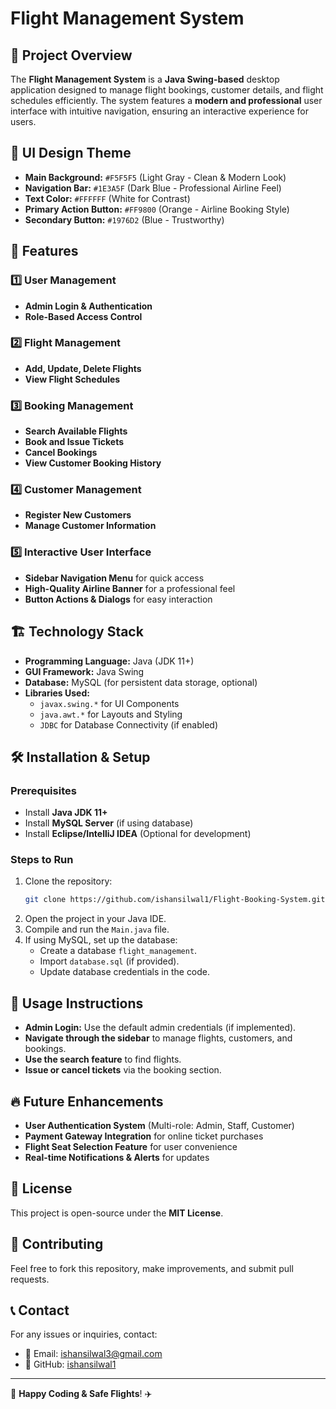 # Flight Management System

## 📌 Project Overview
The **Flight Management System** is a **Java Swing-based** desktop application designed to manage flight bookings, customer details, and flight schedules efficiently. The system features a **modern and professional** user interface with intuitive navigation, ensuring an interactive experience for users. 

## 🎨 UI Design Theme
- **Main Background:** `#F5F5F5` (Light Gray - Clean & Modern Look)
- **Navigation Bar:** `#1E3A5F` (Dark Blue - Professional Airline Feel)
- **Text Color:** `#FFFFFF` (White for Contrast)
- **Primary Action Button:** `#FF9800` (Orange - Airline Booking Style)
- **Secondary Button:** `#1976D2` (Blue - Trustworthy)

## 🚀 Features
### 1️⃣ User Management
- **Admin Login & Authentication**
- **Role-Based Access Control**

### 2️⃣ Flight Management
- **Add, Update, Delete Flights**
- **View Flight Schedules**

### 3️⃣ Booking Management
- **Search Available Flights**
- **Book and Issue Tickets**
- **Cancel Bookings**
- **View Customer Booking History**

### 4️⃣ Customer Management
- **Register New Customers**
- **Manage Customer Information**

### 5️⃣ Interactive User Interface
- **Sidebar Navigation Menu** for quick access
- **High-Quality Airline Banner** for a professional feel
- **Button Actions & Dialogs** for easy interaction

## 🏗️ Technology Stack
- **Programming Language:** Java (JDK 11+)
- **GUI Framework:** Java Swing
- **Database:** MySQL (for persistent data storage, optional)
- **Libraries Used:**
  - `javax.swing.*` for UI Components
  - `java.awt.*` for Layouts and Styling
  - `JDBC` for Database Connectivity (if enabled)

## 🛠️ Installation & Setup
### Prerequisites
- Install **Java JDK 11+**
- Install **MySQL Server** (if using database)
- Install **Eclipse/IntelliJ IDEA** (Optional for development)

### Steps to Run
1. Clone the repository:
   ```bash
   git clone https://github.com/ishansilwal1/Flight-Booking-System.git
   ```
2. Open the project in your Java IDE.
3. Compile and run the `Main.java` file.
4. If using MySQL, set up the database:
   - Create a database `flight_management`.
   - Import `database.sql` (if provided).
   - Update database credentials in the code.

## 📌 Usage Instructions
- **Admin Login:** Use the default admin credentials (if implemented).
- **Navigate through the sidebar** to manage flights, customers, and bookings.
- **Use the search feature** to find flights.
- **Issue or cancel tickets** via the booking section.

## 🔥 Future Enhancements
- **User Authentication System** (Multi-role: Admin, Staff, Customer)
- **Payment Gateway Integration** for online ticket purchases
- **Flight Seat Selection Feature** for user convenience
- **Real-time Notifications & Alerts** for updates

## 📄 License
This project is open-source under the **MIT License**.

## 🤝 Contributing
Feel free to fork this repository, make improvements, and submit pull requests.

## 📞 Contact
For any issues or inquiries, contact:
- 📧 Email: ishansilwal3@gmail.com
- 🔗 GitHub: [ishansilwal1](https://github.com/ishansilwal1)

---
🎉 **Happy Coding & Safe Flights**! ✈️


